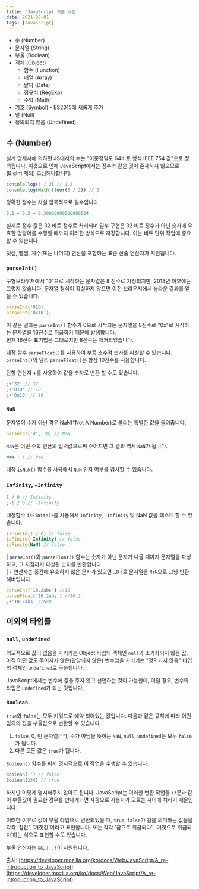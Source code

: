 ```yaml
---
title: 'JavaScript 기본 타입'
date: 2021-08-01
tags: [JavaScript]
---
```


- 수 (Number)
- 문자열 (String)
- 부울 (Boolean)
- 객체 (Object)
  - 함수 (Function)
  - 배열 (Array)
  - 날짜 (Date)
  - 정규식 (RegExp)
  - 수학 (Math)
- 기호 (Symbol) - ES2015에 새롭게 추가
- 널 (Null)
- 정의되지 않음 (Undefined)

## 수 (Number)

설계 명세서에 의하면 JS에서의 수는 "이중정밀도 64비트 형식 IEEE 754 값"으로 정의됩니다. 이것으로 인해 JavaScript에서는 정수와 같은 것이 존재하지 않으므로(BigInt 제외) 조심해야합니다.

```js
console.log(3 / 2) // 1.5
console.log(Math.floor(3 / 2)) // 1
```

정확한 정수는 사실 암묵적으로 실수입니다.

```js
0.1 + 0.2 = 0.30000000000000004
```

실제로 정수 값은 32 비트 정수로 처리되며 일부 구현은 32 비트 정수가 아닌 숫자에 유효한 명령어를 수행할 때까지 이러한 방식으로 저장합니다. 이는 비트 단위 작업에 중요할 수 있습니다.

덧셈, 뺄셈, 계수(또는 나머지) 연산을 포함하는 표준 산술 연산자가 지원됩니다.

### `parseInt()`

구형브라우저에서 "0"으로 시작하는 문자열은 8 진수로 가정되지만, 2013년 이후에는 그렇지 않습니다. 문자열 형식이 확실하지 않으면 이전 브라우저에서 놀라운 결과를 얻을 수 있습니다.

```js
parseInt('010);
parseInt('0x10');
```

이 같은 결과는 `parseInt()` 함수가 0으로 시작되는 문자열을 8진수로 "0x"로 시작하는 문자열을 16진수로 취급하기 때문에 발생합니다.  
현재 16진수 표기법은 그대로지만 8진수는 제거되었습니다.

내장 함수 `parseFloat()`를 사용하여 부동 소수점 숫자를 파싱할 수 있습니다. `parseInt()`와 달리 `parseFloat()`은 항상 10진수를 사용합니다.

단항 연산자 +를 사용하여 값을 숫자로 변환 할 수도 있습니다.

```js
;+'32' // 32
;+'010' // 10
;+'0x10' // 16
```

### `NaN`

문자열이 수가 아닌 경우 NaN("Not A Number)로 불리는 특별한 값을 돌려줍니다.

```js
parseInt('d', 10) // NaN
```

`NaN`은 어떤 수학 연산의 입력값으로써 주어지면 그 결과 역시 `NaN`가 됩니다.

```js
NaN + 1 // NaN
```

내장 `isNaN()` 함수를 사용해서 `NaN` 인지 여부를 검사할 수 있습니다.

### `Infinity`, `-Infinity`

```js
1 / 0 // Infinity
;-1 / 0 // -Infinity
```

내장함수 `isFinite()`를 사용해서 `Infinity`, `-Infinity` 및 NaN 값을 테스트 할 수 있습니다.

```js
isFinite(1 / 0) // false
isFinite(-Infinity) // false
isFinite(NaN) // false
```

| `parseInt()`와 `parseFloat()` 함수는 숫자가 아닌 문자가 나올 때까지 문자열을 파싱하고, 그 지점까지 파싱된 숫자를 반환합니다.  
| `+` 연산자는 중간에 유효하지 않은 문자가 있으면 그대로 문자열을 `NaN`으로 그냥 반환해버립니다.

```js
parseInt('10.2abs') //10
parseFloat('10.2abs') //10.2
;+'10.2abs' //NaN
```

## 이외의 타입들

### `null`, `undefined`

의도적으로 값이 없음을 가리키는 Object 타입의 객체인 `null`과 초기화되지 않은 값, 아직 어떤 값도 주어지지 않은(할당되지 않은) 변수임을 가리키는 "정의되지 않음" 타입의 객체인 `undefined`로 구분됩니다.

JavaScript에서는 변수에 값을 주지 않고 선언하는 것이 가능한데, 이럴 경우, 변수의 타입은 `undefined`가 되는 것입니다.

### `Boolean`

`true`와 `false`는 모두 키워드로 예약 되어있는 값입니다. 다음과 같은 규칙에 따라 어떤 임의의 값을 부울값으로 변환할 수 있습니다.

1. `false`, 0, 빈 문자열(`""`), 수가 아님을 뜻하는 `NaN`, `null`, `undefined`은 모두 `false`가 됩니다.
2. 다른 모든 값은 `true`가 됩니다.

`Boolean()` 함수를 써서 명시적으로 이 작업을 수행할 수 있습니다.

```js
Boolean('') // false
Boolean(234) // true
```

하지만 이렇게 명시해주지 않아도 됩니다. JavaScript는 이러한 변환 작업을 `if`문과 같이 부울값이 필요한 경우롤 만나게되면 자동으로 사용자가 모르는 사이에 처리기 때문입니다.

이러한 이유로 값이 부울 타입으로 변환되었을 때, `true`, `false`가 됨을 의미하는 값들을 각각 '참값', '거짓값'이라고 표현합니다. 또는 각각 '참으로 취급되다', '거짓으로 취급되다'하는 식으로 표현할 수도 있습니다.

부울 연산자는 `&&`, `||`, `!`이 지원됩니다.

출처: [https://developer.mozilla.org/ko/docs/Web/JavaScript/A_re-introduction_to_JavaScript](https://developer.mozilla.org/ko/docs/Web/JavaScript/A_re-introduction_to_JavaScript)

